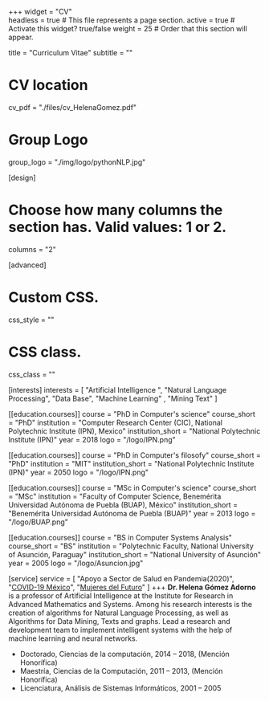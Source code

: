 +++
widget = "CV"  
headless = true  # This file represents a page section.
active = true  # Activate this widget? true/false
weight = 25  # Order that this section will appear.

title = "Curriculum Vitae"
subtitle = ""

# CV location
cv_pdf = "./files/cv_HelenaGomez.pdf"

# Group Logo
group_logo = "./img/logo/pythonNLP.jpg"

[design]
  # Choose how many columns the section has. Valid values: 1 or 2.
  columns = "2"

[advanced]
 # Custom CSS. 
 css_style = ""
 
 # CSS class.
 css_class = ""

[interests]
  interests = [
    "Artificial Intelligence ",
    "Natural Language Processing",
    "Data Base",
    "Machine Learning" ,
    "Mining Text"
  ]

  

 
 

[[education.courses]]
  course = "PhD in Computer's science"
  course_short = "PhD"
  institution = "Computer Research Center (CIC), National Polytechnic Institute (IPN), Mexico"
  institution_short = "National Polytechnic Institute (IPN)"
  year = 2018
  logo = "/logo/IPN.png"


[[education.courses]]
  course = "PhD in Computer's filosofy"
  course_short = "PhD"
  institution = "MIT"
  institution_short = "National Polytechnic Institute (IPN)"
  year = 2050
  logo = "/logo/IPN.png"

[[education.courses]]
  course = "MSc in Computer's science"
  course_short = "MSc"
  institution = "Faculty of Computer Science, Benemérita Universidad Autónoma de Puebla (BUAP), México"
  institution_short = "Benemérita Universidad Autónoma de Puebla (BUAP)"
  year = 2013
  logo = "/logo/BUAP.png"
 

[[education.courses]]
  course = "BS in Computer Systems Analysis"
  course_short = "BS"
  institution = "Polytechnic Faculty, National University of Asunción, Paraguay"
  institution_short = "National University of Asunción"
  year = 2005
  logo = "/logo/Asuncion.jpg"

[service]
  service = [
    "Apoyo a Sector de Salud en Pandemia(2020)",
    "[COVID-19 México](https://ricardojc.github.io/Mexico-COVID19/#/)",
    "[Mujeres del Futuro](https://www.dgcs.unam.mx/boletin/bdboletin/2019_612.html)" 
  ]
+++
**Dr. Helena Gómez Adorno** is a professor of Artificial Intelligence at the Institute for Research in Advanced Mathematics and Systems. Among his research interests is the creation of algorithms for Natural Language Processing, as well as Algorithms for Data Mining, Texts and graphs. Lead a research and development team to implement intelligent systems with the help of machine learning and neural networks.


- Doctorado, Ciencias de la computación, 2014 – 2018, (Mención Honorífica)
- Maestría, Ciencias de la Computación, 2011 – 2013, (Mención Honorífica)
- Licenciatura, Análisis de Sistemas Informáticos, 2001 – 2005  
 